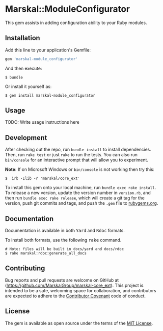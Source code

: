 # Marskal::ModuleConfigurator

This gem assists in adding configuration ability to your Ruby modules.


## Installation

Add this line to your application's Gemfile:

```ruby
gem 'marskal-module_configurator'
```

And then execute:

    $ bundle

Or install it yourself as:

    $ gem install marskal-module_configurator

## Usage

TODO: Write usage instructions here

## Development

After checking out the repo, run `bundle install` to install dependencies. Then, run `rake test` or just `rake` to run the tests. 
You can also run `bin/console` for an interactive prompt that will allow you to experiment.

<b>Note:</b> If on Microsoft Windows or `bin/console` is not working then try this:

```
$  irb -Ilib -r 'marskal/core_ext'
```

To install this gem onto your local machine, run `bundle exec rake install`. To release a new version, update the version number in `version.rb`, and then run `bundle exec rake release`, which will create a git tag for the version, push git commits and tags, and push the `.gem` file to [rubygems.org](https://rubygems.org).

## Documentation
Documentation is available in both <tt>Yard</tt> and <tt>Rdoc</tt> formats.

To install both formats, use the following <tt>rake</tt> command.

    # Note: files will be built in docs/yard and docs/rdoc
    $ rake marskal:rdoc:generate_all_docs

## Contributing

Bug reports and pull requests are welcome on GitHub at (https://github.com/MarskalGroup/marskal-core_ext). This project is intended to be a safe, welcoming space for collaboration, and contributors are expected to adhere to the [Contributor Covenant](http://contributor-covenant.org) code of conduct.


## License

The gem is available as open source under the terms of the [MIT License](http://opensource.org/licenses/MIT).
